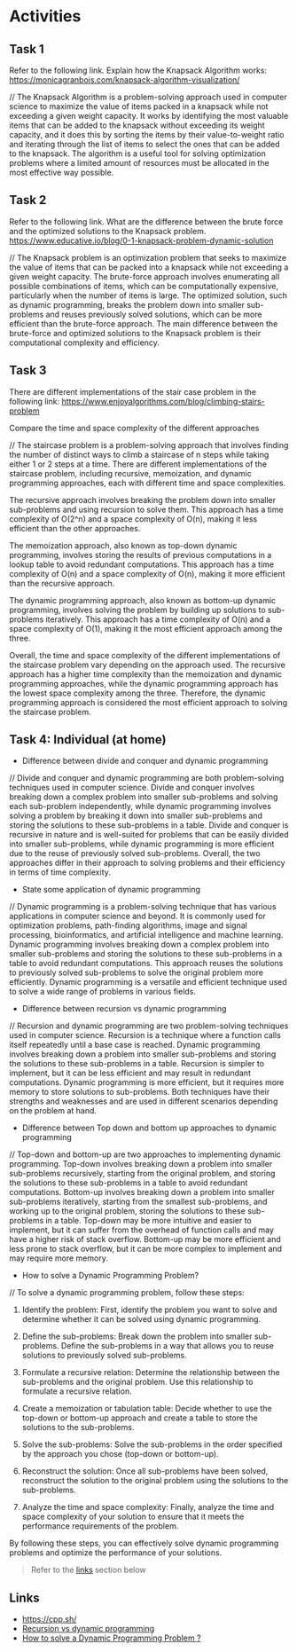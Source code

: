 # Activities

## Task 1

Refer to the following link. Explain how the Knapsack Algorithm works:
https://monicagranbois.com/knapsack-algorithm-visualization/

// The Knapsack Algorithm is a problem-solving approach used in computer science to maximize the value of items packed in a knapsack while not exceeding a given weight capacity. It works by identifying the most valuable items that can be added to the knapsack without exceeding its weight capacity, and it does this by sorting the items by their value-to-weight ratio and iterating through the list of items to select the ones that can be added to the knapsack. The algorithm is a useful tool for solving optimization problems where a limited amount of resources must be allocated in the most effective way possible.

## Task 2

Refer to the following link. What are the difference between the brute force and the optimized solutions to the Knapsack problem.
https://www.educative.io/blog/0-1-knapsack-problem-dynamic-solution

// The Knapsack problem is an optimization problem that seeks to maximize the value of items that can be packed into a knapsack while not exceeding a given weight capacity. The brute-force approach involves enumerating all possible combinations of items, which can be computationally expensive, particularly when the number of items is large. The optimized solution, such as dynamic programming, breaks the problem down into smaller sub-problems and reuses previously solved solutions, which can be more efficient than the brute-force approach. The main difference between the brute-force and optimized solutions to the Knapsack problem is their computational complexity and efficiency.

## Task 3

There are different implementations of the stair case problem in the following link:
https://www.enjoyalgorithms.com/blog/climbing-stairs-problem

Compare the time and space complexity of the different approaches

// The staircase problem is a problem-solving approach that involves finding the number of distinct ways to climb a staircase of n steps while taking either 1 or 2 steps at a time. There are different implementations of the staircase problem, including recursive, memoization, and dynamic programming approaches, each with different time and space complexities.

The recursive approach involves breaking the problem down into smaller sub-problems and using recursion to solve them. This approach has a time complexity of O(2^n) and a space complexity of O(n), making it less efficient than the other approaches.

The memoization approach, also known as top-down dynamic programming, involves storing the results of previous computations in a lookup table to avoid redundant computations. This approach has a time complexity of O(n) and a space complexity of O(n), making it more efficient than the recursive approach.

The dynamic programming approach, also known as bottom-up dynamic programming, involves solving the problem by building up solutions to sub-problems iteratively. This approach has a time complexity of O(n) and a space complexity of O(1), making it the most efficient approach among the three.

Overall, the time and space complexity of the different implementations of the staircase problem vary depending on the approach used. The recursive approach has a higher time complexity than the memoization and dynamic programming approaches, while the dynamic programming approach has the lowest space complexity among the three. Therefore, the dynamic programming approach is considered the most efficient approach to solving the staircase problem.

## Task 4: Individual (at home)

- Difference between divide and conquer and dynamic programming

// Divide and conquer and dynamic programming are both problem-solving techniques used in computer science. Divide and conquer involves breaking down a complex problem into smaller sub-problems and solving each sub-problem independently, while dynamic programming involves solving a problem by breaking it down into smaller sub-problems and storing the solutions to these sub-problems in a table. Divide and conquer is recursive in nature and is well-suited for problems that can be easily divided into smaller sub-problems, while dynamic programming is more efficient due to the reuse of previously solved sub-problems. Overall, the two approaches differ in their approach to solving problems and their efficiency in terms of time complexity.


- State some application of dynamic programming

// Dynamic programming is a problem-solving technique that has various applications in computer science and beyond. It is commonly used for optimization problems, path-finding algorithms, image and signal processing, bioinformatics, and artificial intelligence and machine learning. Dynamic programming involves breaking down a complex problem into smaller sub-problems and storing the solutions to these sub-problems in a table to avoid redundant computations. This approach reuses the solutions to previously solved sub-problems to solve the original problem more efficiently. Dynamic programming is a versatile and efficient technique used to solve a wide range of problems in various fields.

- Difference between recursion vs dynamic programming

// Recursion and dynamic programming are two problem-solving techniques used in computer science. Recursion is a technique where a function calls itself repeatedly until a base case is reached. Dynamic programming involves breaking down a problem into smaller sub-problems and storing the solutions to these sub-problems in a table. Recursion is simpler to implement, but it can be less efficient and may result in redundant computations. Dynamic programming is more efficient, but it requires more memory to store solutions to sub-problems. Both techniques have their strengths and weaknesses and are used in different scenarios depending on the problem at hand.

- Difference between Top down and bottom up approaches to dynamic programming

// Top-down and bottom-up are two approaches to implementing dynamic programming. Top-down involves breaking down a problem into smaller sub-problems recursively, starting from the original problem, and storing the solutions to these sub-problems in a table to avoid redundant computations. Bottom-up involves breaking down a problem into smaller sub-problems iteratively, starting from the smallest sub-problems, and working up to the original problem, storing the solutions to these sub-problems in a table. Top-down may be more intuitive and easier to implement, but it can suffer from the overhead of function calls and may have a higher risk of stack overflow. Bottom-up may be more efficient and less prone to stack overflow, but it can be more complex to implement and may require more memory.

- How to solve a Dynamic Programming Problem?

// To solve a dynamic programming problem, follow these steps:

1. Identify the problem: First, identify the problem you want to solve and determine whether it can be solved using dynamic programming.

2. Define the sub-problems: Break down the problem into smaller sub-problems. Define the sub-problems in a way that allows you to reuse solutions to previously solved sub-problems.

3. Formulate a recursive relation: Determine the relationship between the sub-problems and the original problem. Use this relationship to formulate a recursive relation.

4. Create a memoization or tabulation table: Decide whether to use the top-down or bottom-up approach and create a table to store the solutions to the sub-problems.

5. Solve the sub-problems: Solve the sub-problems in the order specified by the approach you chose (top-down or bottom-up).

6. Reconstruct the solution: Once all sub-problems have been solved, reconstruct the solution to the original problem using the solutions to the sub-problems.

7. Analyze the time and space complexity: Finally, analyze the time and space complexity of your solution to ensure that it meets the performance requirements of the problem.

By following these steps, you can effectively solve dynamic programming problems and optimize the performance of your solutions.

> Refer to the [links](#links) section below

## Links

- https://cpp.sh/
- [Recursion vs dynamic programming](https://www.geeksforgeeks.org/introduction-to-dynamic-programming-data-structures-and-algorithm-tutorials/)
- [How to solve a Dynamic Programming Problem ?](https://www.geeksforgeeks.org/solve-dynamic-programming-problem/)
